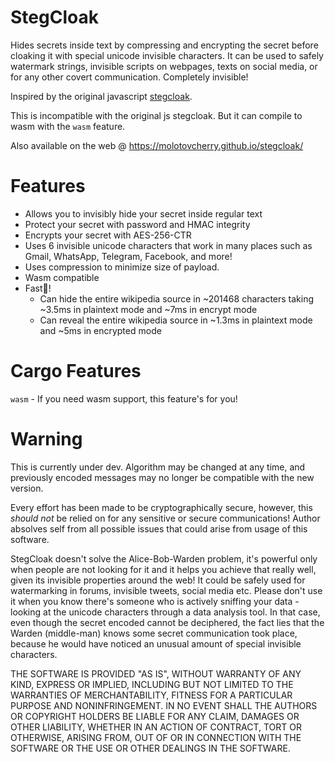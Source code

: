 # StegCloak

Hides secrets inside text by compressing and encrypting the secret before cloaking it
with special unicode invisible characters. It can be used to safely watermark strings,
invisible scripts on webpages, texts on social media, or for any other covert communication.
Completely invisible!

Inspired by the original javascript [stegcloak](https://github.com/KuroLabs/stegcloak).

This is incompatible with the original js stegcloak. But it can compile to wasm with the
`wasm` feature.

Also available on the web @ https://molotovcherry.github.io/stegcloak/

# Features

- Allows you to invisibly hide your secret inside regular text
- Protect your secret with password and HMAC integrity
- Encrypts your secret with AES-256-CTR
- Uses 6 invisible unicode characters that work in many places such as Gmail, WhatsApp, Telegram, Facebook, and more!
- Uses compression to minimize size of payload.
- Wasm compatible
- Fast🦀!
  - Can hide the entire wikipedia source in ~201468 characters taking ~3.5ms in plaintext mode and ~7ms in encrypt mode
  - Can reveal the entire wikipedia source in ~1.3ms in plaintext mode and ~5ms in encrypted mode

# Cargo Features

`wasm` - If you need wasm support, this feature's for you!

# Warning

This is currently under dev. Algorithm may be changed at any time, and previously encoded
messages may no longer be compatible with the new version.

Every effort has been made to be cryptographically secure, however, this _should not_ be
relied on for any sensitive or secure communications! Author absolves self from all possible
issues that could arise from usage of this software.

StegCloak doesn't solve the Alice-Bob-Warden problem, it's powerful only when people are not
looking for it and it helps you achieve that really well, given its invisible properties around
the web! It could be safely used for watermarking in forums, invisible tweets, social media etc.
Please don't use it when you know there's someone who is actively sniffing your data - looking at
the unicode characters through a data analysis tool. In that case, even though the secret encoded
cannot be deciphered, the fact lies that the Warden (middle-man) knows some secret communication
took place, because he would have noticed an unusual amount of special invisible characters.

THE SOFTWARE IS PROVIDED "AS IS", WITHOUT WARRANTY OF ANY KIND, EXPRESS OR IMPLIED, INCLUDING BUT NOT
LIMITED TO THE WARRANTIES OF MERCHANTABILITY, FITNESS FOR A PARTICULAR PURPOSE AND NONINFRINGEMENT.
IN NO EVENT SHALL THE AUTHORS OR COPYRIGHT HOLDERS BE LIABLE FOR ANY CLAIM, DAMAGES OR OTHER LIABILITY,
WHETHER IN AN ACTION OF CONTRACT, TORT OR OTHERWISE, ARISING FROM, OUT OF OR IN CONNECTION WITH THE SOFTWARE
OR THE USE OR OTHER DEALINGS IN THE SOFTWARE.
